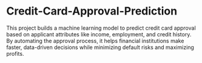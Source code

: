 # Credit-Card-Approval-Prediction
This project builds a machine learning model to predict credit card approval based on applicant attributes like income, employment, and credit history. By automating the approval process, it helps financial institutions make faster, data-driven decisions while minimizing default risks and maximizing profits.
